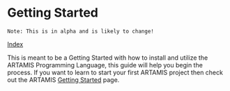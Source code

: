 # Getting Started

```
Note: This is in alpha and is likely to change!
```

[Index](/)

This is meant to be a Getting Started with how to install and utilize the ARTAMIS Programming Language, this guide will help you begin the process. If you want to learn to start your first ARTAMIS project then check out the ARTAMIS [Getting Started](/artamis/getting-started) page.